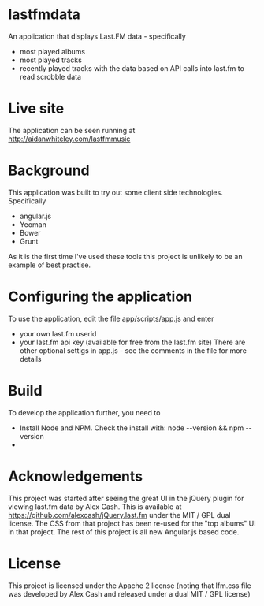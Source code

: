 lastfmdata
==========

An application that displays Last.FM data - specifically
- most played albums
- most played tracks
- recently played tracks
with the data based on API calls into last.fm to read scrobble data

Live site
=========

The application can be seen running at http://aidanwhiteley.com/lastfmmusic

Background
==========

This application was built to try out some client side technologies. Specifically
- angular.js
- Yeoman
- Bower
- Grunt

As it is the first time I've used these tools this project is unlikely to be an example of best practise.

Configuring the application
===========================

To use the application, edit the file app/scripts/app.js and enter
- your own last.fm userid
- your last.fm api key (available for free from the last.fm site)
There are other optional settigs in app.js - see the comments in the file for more details

Build
=====

To develop the application further, you need to
- Install Node and NPM. Check the install with: node --version && npm --version
- 

Acknowledgements
===============

This project was started after seeing the great UI in the jQuery plugin for viewing last.fm data by Alex Cash. This is available at https://github.com/alexcash/jQuery.last.fm under the MIT / GPL dual license. The CSS from that project has been re-used for the "top albums" UI in that project. The rest of this project is all new Angular.js based code.

License
=======
This project is licensed under the Apache 2 license (noting that lfm.css file was developed by Alex Cash and released under a dual MIT / GPL license)
